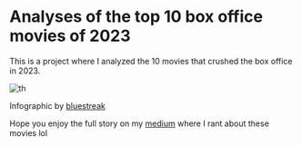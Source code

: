 # Analyses of the top 10 box office movies of 2023
This is a project where I analyzed the 10 movies that crushed the box office in 2023.



![th](https://github.com/user-attachments/assets/c6271fe4-e49c-47db-a05c-461fab535d51)

Infographic by [bluestreak](https://wrhsbluestreak.com/wp-content/uploads/2023/04/MarioMoviePoster.jpg)

Hope you enjoy the full story on my [medium](https://medium.com/@PrinceAdvance/analysis-of-the-top-10-box-office-movies-of-2023-using-python-1755eb073534) where I rant about these movies lol
